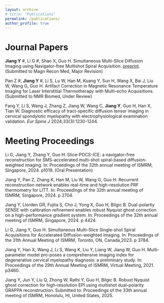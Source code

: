```yaml
---
layout: archive
# title: "Publications"
permalink: /publications/
author_profile: true
---
```


# Journal Papers
**Jiang Y** #, Li G #, Shao X, Guo H. Simultaneous Multi-Slice Diffusion Imaging using Navigator-free Multishot Spiral Acquisition. [preprint](https://arxiv.org/abs/2407.20904). (Submitted to Magn Recon Med, Major Revision)

Pan Z #, **Jiang Y** #, Li S, Lu W, Han M, Kuang Y, Sun H, Wang X, Bai J, Liu W, Wang G, Guo H. Artifact Correction in Magnetic Resonance Temperature Imaging for Laser Interstitial Thermotherapy with Multi-echo Acquisitions. (Submitted to NMR Biomed, Under Review)

Fang Y, Li S, Wang J, Zhang Z, Jiang W, Wang C, **Jiang Y**, Guo H, Han X, Tian W. Diagnostic efficacy of tract-specific diffusion tensor imaging in cervical spondylotic myelopathy with electrophysiological examination validation. *Eur Spine J* 2024;33(3):1230-1244.

# Meeting Proceedings

Li G, Jiang Y, Zhang Y, Guo H. Slice-POCS-ICE: a navigator-free reconstruction for SMS-accelerated multi-shot spiral-based diffusion-weighted imaging. In: Proceedings of the 32th annual meeting of ISMRM, Singapore, 2024. p1019. (Oral Presentation)

Jiang Y, Pan Z, Zhang K, Han M, Liu W, Wang G, Guo H. Recurrent reconstruction network enables real-time and high-resolution PRF thermometry for LITT. In: Proceedings of the 32th annual meeting of ISMRM, Singapore, 2024. p 2704.

Jiang Y, Llorden GR, Fujita S, Cho J, Yong X, Guo H, Bilgic B. Dual-polarity SENSE with calibration refinement enables robust Nyquist ghost correction on a high-performance gradient system. In: Proceedings of the 32th annual meeting of ISMRM, Singapore, 2024. p 4424.

Li G, Jiang Y, Guo H. Simultaneous Multi-Slice Single-shot Spiral Acquisitions for Accelerated Diffusion-weighted Imaging. In: Proceedings of the 31th Annual Meeting of ISMRM, Toronto, ON, Canada,2023. p 3784.

Jiang Y, Han X, Wang J, Li S, Wang K, Liu Y, Liang W, Jiang W, Guo H. Multi-parameter model pro-poses a comprehensive imaging index for degenerative cervical myelopathy diagnosis: a preliminary study. In: Proceedings of the 29th Annual Meeting of ISMRM, Virtual Meeting, 2021. p3460.

Jiang Y, Jun Y, Liu Q, Zhong W, Rathi Y, Guo H, Bilgic B. Robust Nyquist ghost correction for high-resolution EPI using multishot dual-polarity GRAPPA reconstruction. Submitted to: Proceedings of the 33th annual meeting of ISMRM, Honolulu, HI, United States, 2025.
